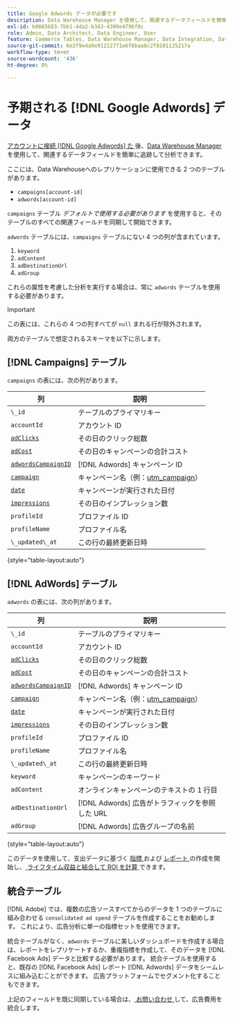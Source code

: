 ```yaml
---
title: Google Adwords データが必要です
description: Data Warehouse Manager を使用して、関連するデータフィールドを簡単にトラッキングし、分析する方法を説明します。
exl-id: b0085683-7bb1-4da2-b343-4309e4796f0c
role: Admin, Data Architect, Data Engineer, User
feature: Commerce Tables, Data Warehouse Manager, Data Integration, Data Import/Export
source-git-commit: 6e2f9e4a9e91212771e6f6baa8c2f8101125217a
workflow-type: tm+mt
source-wordcount: '436'
ht-degree: 0%

---
```


# 予期される [!DNL Google Adwords] データ

[ アカウントに接続  [!DNL Google Adwords]  た ](../integrations/google-adwords.md) 後、[Data Warehouse Manager](../../data-warehouse-mgr/tour-dwm.md) を使用して、関連するデータフィールドを簡単に追跡して分析できます。

ここには、Data Warehouseへのレプリケーションに使用できる 2 つのテーブルがあります。

* `campaigns[account-id]`
* `adwords[account-id]`

`campaigns` テーブル *デフォルトで使用する必要があります* を使用すると、そのテーブルのすべての関連フィールドを同期して開始できます。

`adwords` テーブルには、`campaigns` テーブルにない 4 つの列が含まれています。

1. `keyword`
1. `adContent`
1. `adDestinationUrl`
1. `adGroup`

これらの属性を考慮した分析を実行する場合は、常に `adwords` テーブルを使用する必要があります。

>[!IMPORTANT]
>
>この表には、これらの 4 つの列すべてが `null` まれる行が除外されます。

両方のテーブルで想定されるスキーマを以下に示します。

## [!DNL Campaigns] テーブル

`campaigns` の表には、次の列があります。

| **列** | **説明** |
|-----|-----|
| `\_id` | テーブルのプライマリキー |
| `accountId` | アカウント ID |
| [`adClicks`](https://ga-dev-tools.google/dimensions-metrics-explorer/#view=detail&group=adwords&jump=ga_adclicks) | その日のクリック総数 |
| [`adCost`](https://ga-dev-tools.google/dimensions-metrics-explorer/#view=detail&group=adwords&jump=ga_adcost) | その日のキャンペーンの合計コスト |
| [`adwordsCampaignID`](https://ga-dev-tools.google/dimensions-metrics-explorer/#view=detail&group=adwords&jump=ga_adwordscampaignid) | [!DNL Adwords] キャンペーン ID |
| [`campaign`](https://ga-dev-tools.google/dimensions-metrics-explorer/#view=detail&group=traffic_sources&jump=ga_campaign) | キャンペーン名（例：[utm\_campaign](https://support.google.com/analytics/answer/1033867?hl=en)） |
| [`date`](https://ga-dev-tools.google/dimensions-metrics-explorer/#view=detail&group=time&jump=ga_date) | キャンペーンが実行された日付 |
| [`impressions`](https://ga-dev-tools.google/dimensions-metrics-explorer/#view=detail&group=adwords&jump=ga_impressions) | その日のインプレッション数 |
| `profileId` | プロファイル ID |
| `profileName` | プロファイル名 |
| `\_updated\_at` | この行の最終更新日時 |

{style="table-layout:auto"}

## [!DNL AdWords] テーブル

`adwords` の表には、次の列があります。

| **列** | **説明** |
|-----|-----|
| `\_id` | テーブルのプライマリキー |
| `accountId` | アカウント ID |
| [`adClicks`](https://ga-dev-tools.google/dimensions-metrics-explorer/#view=detail&group=adwords&jump=ga_adclicks) | その日のクリック総数 |
| [`adCost`](https://ga-dev-tools.google/dimensions-metrics-explorer/#view=detail&group=adwords&jump=ga_adcost) | その日のキャンペーンの合計コスト |
| [`adwordsCampaignID`](https://ga-dev-tools.google/dimensions-metrics-explorer/#view=detail&group=adwords&jump=ga_adwordscampaignid) | [!DNL Adwords] キャンペーン ID |
| [`campaign`](https://ga-dev-tools.google/dimensions-metrics-explorer/#view=detail&group=traffic_sources&jump=ga_campaign) | キャンペーン名（例：[utm\_campaign](https://support.google.com/analytics/answer/1033867?hl=en)） |
| [`date`](https://ga-dev-tools.google/dimensions-metrics-explorer/#view=detail&group=time&jump=ga_date) | キャンペーンが実行された日付 |
| [`impressions`](https://ga-dev-tools.google/dimensions-metrics-explorer/#view=detail&group=adwords&jump=ga_impressions) | その日のインプレッション数 |
| `profileId` | プロファイル ID |
| `profileName` | プロファイル名 |
| `\_updated\_at` | この行の最終更新日時 |
| `keyword` | キャンペーンのキーワード |
| `adContent` | オンラインキャンペーンのテキストの 1 行目 |
| `adDestinationUrl` | [!DNL Adwords] 広告がトラフィックを参照した URL |
| `adGroup` | [!DNL Adwords] 広告グループの名前 |

{style="table-layout:auto"}

このデータを使用して、支出データに基づく [ 指標 ](../../../data-user/reports/ess-manage-data-metrics.md) および [ レポート ](../../../tutorials/using-visual-report-builder.md) の作成を開始し、[ ライフタイム収益と結合して ROI を計算 ](../../analysis/roi-ad-camp.md) できます。

## 統合テーブル

[!DNL Adobe] では、複数の広告ソースすべてからのデータを 1 つのテーブルに組み合わせる `consolidated ad spend` テーブルを作成することをお勧めします。 これにより、広告分析に単一の指標セットを使用できます。

統合テーブルがなく、`adwords` テーブルに美しいダッシュボードを作成する場合は、レポートをレプリケートするか、重複指標を作成して、そのデータを [!DNL Facebook Ads] データと比較する必要があります。 統合テーブルを使用すると、既存の [!DNL Facebook Ads] レポート [!DNL Adwords] データをシームレスに組み込むことができます。 広告プラットフォームでセグメント化することもできます。

上記のフィールドを既に同期している場合は、[ お問い合わせ ](https://experienceleague.adobe.com/docs/commerce-knowledge-base/kb/troubleshooting/miscellaneous/mbi-service-policies.html) して、広告費用を統合します。
